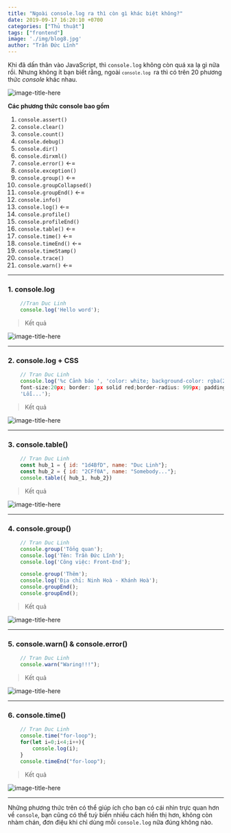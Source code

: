 ```yaml
---
title: "Ngoài console.log ra thì còn gì khác biệt không?"
date: 2019-09-17 16:20:10 +0700
categories: ["Thủ thuật"]
tags: ["frontend"]
image: './img/blog8.jpg'
author: "Trần Đức Lĩnh"
---
```


Khi đã dấn thân vào JavaScript, thì `console.log` không còn quá xa lạ gì nữa rồi. Nhưng không ít bạn biết rằng, ngoài <code>`console.log` </code>ra thì có trên 20 phương thức *console* khác nhau.

![image-title-here](/assets/img/img-post/console/console.jpg)

**Các phương thức console bao gồm**
1. `console.assert()` 
1. `console.clear()`
1. `console.count()`
1. `console.debug()`
1. `console.dir()`
1. `console.dirxml()`
1. `console.error()` <-=
1. `console.exception()`
1. `console.group()`  <-=
1. `console.groupCollapsed()`
1. `console.groupEnd()` <-=
1. `console.info()`
1. `console.log()` <-=
1. `console.profile()`
1. `console.profileEnd()`
1. `console.table()` <-=
1. `console.time()` <-=
1. `console.timeEnd()` <-=
1. `console.timeStamp()`
1. `console.trace()`
1. `console.warn()` <-=

***

### 1. console.log

```js
    //Tran Duc Linh
    console.log('Hello word');
```

> Kết quả

![image-title-here](/assets/img/img-post/console/result.js.console.log.png)

***

### 2. console.log + CSS

```js
    // Tran Duc Linh
    console.log('%c Cảnh báo ', 'color: white; background-color: rgba(255,20,14,1);
    font-size:20px; border: 1px solid red;border-radius: 999px; padding: 2px 10px',
    'Lỗi...');
```

> Kết quả

![image-title-here](/assets/img/img-post/console/result.js.console.log_css.png)

***

### 3. console.table()

```js
    // Tran Duc Linh
    const hub_1 = { id: "1d4BfD", name: "Duc Linh"};
    const hub_2 = { id: "2CFf0A", name: "Somebody..."};
    console.table({ hub_1, hub_2})
```

> Kết quả

![image-title-here](/assets/img/img-post/console/result.js.console.table.png)

***

### 4. console.group()

```js
    // Tran Duc Linh
    console.group('Tổng quan');
    console.log('Tên: Trần Đức Lĩnh');
    console.log('Công việc: Front-End');

    console.group('Thêm');
    console.log('Địa chỉ: Ninh Hoà - Khánh Hoà');
    console.groupEnd();
    console.groupEnd();
```

> Kết quả

![image-title-here](/assets/img/img-post/console/result.js.console.group.png)

***

### 5. console.warn() & console.error()

```js
    // Tran Duc Linh
    console.warn("Waring!!!");
```

> Kết quả

![image-title-here](/assets/img/img-post/console/result.js.console.warn_err.png)

***
### 6. console.time()

```js
    // Tran Duc Linh
    console.time("for-loop");
    for(let i=0;i<4;i++){
        console.log(i);
    }
    console.timeEnd("for-loop");
```

> Kết quả

![image-title-here](/assets/img/img-post/console/result.js.console.time.png)

***

Những phương thức trên có thể giúp ích cho bạn có cái nhìn trực quan hơn về `console`, bạn cũng có thể tuỳ biến nhiều cách hiển thị hơn, không còn nhàm chán, đơn điệu khi chỉ dùng mỗi `console.log` nữa đúng không nào.